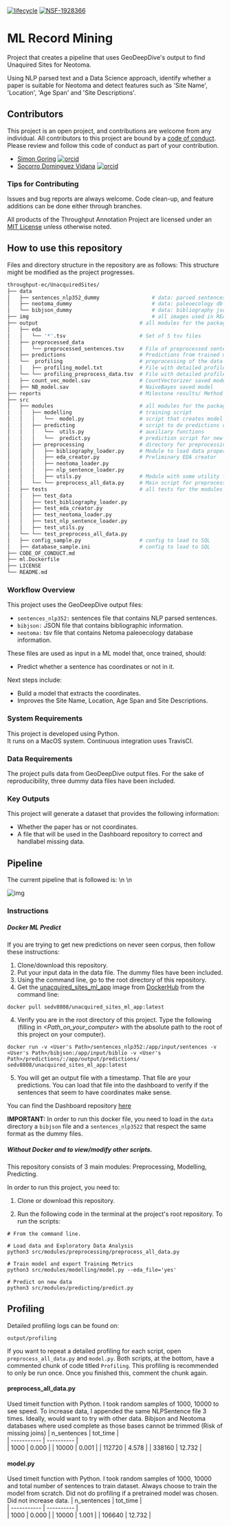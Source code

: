 [![lifecycle](https://img.shields.io/badge/lifecycle-experimental-orange.svg)](https://www.tidyverse.org/lifecycle/#experimental)
[![NSF-1928366](https://img.shields.io/badge/NSF-1928366-blue.svg)](https://nsf.gov/awardsearch/showAward?AWD_ID=1928366)

# ML Record Mining

Project that creates a pipeline that uses GeoDeepDive's output to find Unaquired Sites for Neotoma.  

Using NLP parsed text and a Data Science approach, identify whether a paper is suitable for Neotoma and detect features such as 'Site Name', 'Location', 'Age Span' and 'Site Descriptions'.  

## Contributors

This project is an open project, and contributions are welcome from any individual.  All contributors to this project are bound by a [code of conduct](CODE_OF_CONDUCT.md).  Please review and follow this code of conduct as part of your contribution.

  * [Simon Goring](http://www.goring.org/) [![orcid](https://img.shields.io/badge/orcid-0000--0002--2700--4605-brightgreen.svg)](https://orcid.org/0000-0002-2700-4605)
  * [Socorro Dominguez Vidana](https://sedv8808.github.io/) [![orcid](https://img.shields.io/badge/orcid-0000--0002--7926--4935-brightgreen.svg)](https://orcid.org/0000-0002-7926-4935)


### Tips for Contributing

Issues and bug reports are always welcome.  Code clean-up, and feature additions can be done either through branches.

All products of the Throughput Annotation Project are licensed under an [MIT License](LICENSE) unless otherwise noted.

## How to use this repository

Files and directory structure in the repository are as follows:
This structure might be modified as the project progresses.

```bash
throughput-ec/UnacquiredSites/
├── data
│   ├── sentences_nlp352_dummy                 # data: parsed sentences' - dummy file for reproducibility
│   ├── neotoma_dummy                          # data: paleoecology db - dummy file for reproducibility
│   └── bibjson_dummy                          # data: bibliography json dummy file for reproducibility
├── img                                        # all images used in README or reports      
├── output                                 # all modules for the package
│   ├── eda     
│   │   └── '*'.tsv                        # Set of 5 tsv files
│   ├── preprocessed_data                  
│   │   └── preprocessed_sentences.tsv     # File of preprocessed sentences
│   ├── predictions                        # Predictions from trained model (train/new data sets)
│   └──  profiling                         # preprocessing of the data modules
│   │   ├── profiling_model.txt            # File with detailed profile of model script
│   └── └── profiling_preprocess_data.tsv  # File with detailed profile of preprocess_data script   
│   ├── count_vec_model.sav                # CountVectorizer saved model
│   ├── NB_model.sav                       # NaiveBayes saved model
├── reports                                # Milestone results/ Method descriptions
├── src  
│   ├── modules                            # all modules for the package
│   │   ├── modelling                      # training script
│   │   │   └──  model.py                  # script that creates model and predicts
│   │   ├── predicting                     # script to do predictions on new data
│   │   │   └──  utils.py                  # auxiliary functions
│   │   │   └──  predict.py                # prediction script for new data
│   │   ├── preprocessing                  # directory for preprocessing data
│   │   │   ├── bibliography_loader.py     # Module to load data properly
│   │   │   ├── eda_creator.py             # Preliminary EDA creator
│   │   │   ├── neotoma_loader.py
│   │   │   ├── nlp_sentence_loader.py
│   │   │   ├── utils.py                   # Module with some utility functions
│   │   └── └── preprocess_all_data.py     # Main script for preprocessing
│   ├── tests                              # all tests for the modules
│   │   ├── test_data                                       
│   │   ├── test_bibliography_loader.py                      
│   │   ├── test_eda_creator.py
│   │   ├── test_neotoma_loader.py
│   │   ├── test_nlp_sentence_loader.py
│   │   ├── test_utils.py                                   
│   └── └── test_preprocess_all_data.py  
│   ├── config_sample.py                   # config to load to SQL
│   ├── database_sample.ini                # config to load to SQL
├── CODE_OF_CONDUCT.md
├── ml.Dockerfile
├── LICENSE
└── README.md
```

### Workflow Overview

This project uses the GeoDeepDive output files:
* `sentences_nlp352:` sentences file that contains NLP parsed sentences.
* `bibjson:` JSON file that contains bibliographic information.
* `neotoma:` tsv file that contains Netoma paleoecology database information.

These files are used as input in a ML model that, once trained, should:
* Predict whether a sentence has coordinates or not in it.

Next steps include:
* Build a model that extracts the coordinates.
* Improves the Site Name, Location, Age Span and Site Descriptions.

### System Requirements
This project is developed using Python.  
It runs on a MacOS system.
Continuous integration uses TravisCI.

### Data Requirements
The project pulls data from GeoDeepDive output files.
For the sake of reproducibility, three dummy data files have been included.

### Key Outputs
This project will generate a dataset that provides the following information:
* Whether the paper has or not coordinates.
* A file that will be used in the Dashboard repository to correct and handlabel missing data.

## Pipeline
The current pipeline that is followed is:
\n
\n

![img](img/RMFlow.jpg)


### Instructions
##### Docker ML Predict

If you are trying to get new predictions on never seen corpus, then follow these instructions:

1. Clone/download this repository.
2. Put your input data in the data file. The dummy files have been included.
3. Using the command line, go to the root directory of this repository.
4. Get the [unacquired_sites_ml_app](https://hub.docker.com/r/sedv8808/unacquired_sites_ml_app) image from [DockerHub](https://hub.docker.com/) from the command line:
```
docker pull sedv8808/unacquired_sites_ml_app:latest
```
4. Verify you are in the root directory of this project. Type the following (filling in *\<Path_on_your_computer\>* with the absolute path to the root of this project on your computer).

```
docker run -v <User's Path>/sentences_nlp352:/app/input/sentences -v <User's Path>/bibjson:/app/input/biblio -v <User's Path>/predictions/:/app/output/predictions/ sedv8808/unacquired_sites_ml_app:latest
```
5. You will get an output file with a timestamp. That file are your predictions. You can load that file into the dashboard to verify if the sentences that seem to have coordinates make sense.

You can find the Dashboard repository [here](https://github.com/throughput-ec/UnacquiredSitesDashboard)

**IMPORTANT:** In order to run this docker file, you need to load in the `data` directory a `bibjson` file and a `sentences_nlp3522` that respect the same format as the dummy files.

##### Without Docker and to view/modify other scripts.

This repository consists of 3 main modules: Preprocessing, Modelling, Predicting.

In order to run this project, you need to:
1. Clone or download this repository.

2. Run the following code in the terminal at the project's root repository.
To run the scripts:

```
# From the command line.

# Load data and Exploratory Data Analysis
python3 src/modules/preprocessing/preprocess_all_data.py

# Train model and export Training Metrics
python3 src/modules/modelling/model.py --eda_file='yes'

# Predict on new data
python3 src/modules/predicting/predict.py
```

##  Profiling
Detailed profiling logs can be found on:
```
output/profiling
```

If you want to repeat a detailed profiling for each script, open `preprocess_all_data.py` and `model.py`.
Both scripts, at the bottom, have a commented chunk of code titled `Profiling`.
This profiling is recommended to only be run once. Once you finished this, comment the chunk again.


#### preprocess_all_data.py
Used timeit function with Python.
I took random samples of 1000, 10000 to see speed.
To increase data, I appended the same NLPSentence file 3 times. Ideally, would want to try with other data.
Bibjson and Neotoma databases where used complete as those bases cannot be trimmed (Risk of missing joins)
| n_sentences |  tot_time  |  
| ----------- | ---------- |  
|     1000    |    0.000   |
|    10000    |    0.001   |
|   112720    |    4.578   |
|   338160    |   12.732   |


#### model.py
Used timeit function with Python.
I took random samples of 1000, 10000 and total number of sentences to train dataset.
Always choose to train the model from scratch. Did not do profiling if a pretrained model was chosen.
Did not increase data.
| n_sentences |  tot_time  |  
| ----------- | ---------- |  
|     1000    |    0.000   |
|    10000    |    1.001   |
|   106640    |   12.732   |

